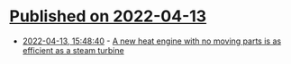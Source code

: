 # [Published on 2022-04-13](index.md)

* [2022-04-13, 15:48:40](https://news.ycombinator.com/item?id=31016120) - [A new heat engine with no moving parts is as efficient as a steam turbine](https://news.mit.edu/2022/thermal-heat-engine-0413)
